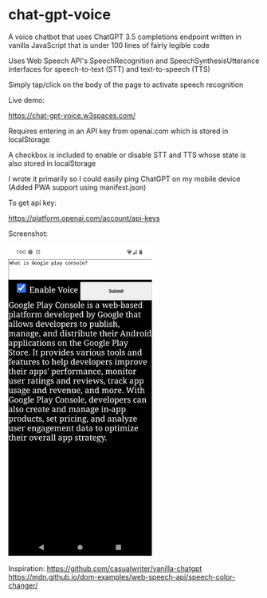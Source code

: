 # chat-gpt-voice
A voice chatbot that uses ChatGPT 3.5 completions endpoint written in vanilla JavaScript that is under 100 lines of fairly legible code

Uses Web Speech API's SpeechRecognition and SpeechSynthesisUtterance interfaces for speech-to-text (STT) and text-to-speech (TTS) 

Simply tap/click on the body of the page to activate speech recognition

Live demo:

https://chat-gpt-voice.w3spaces.com/

Requires entering in an API key from openai.com which is stored in localStorage 

A checkbox is included to enable or disable STT and TTS whose state is also stored in localStorage

I wrote it primarily so I could easily ping ChatGPT on my mobile device (Added PWA support using manifest.json)

To get api key:

https://platform.openai.com/account/api-keys


Screenshot:


![screenshot](screenshot.png)

Inspiration:
https://github.com/casualwriter/vanilla-chatgpt
https://mdn.github.io/dom-examples/web-speech-api/speech-color-changer/

